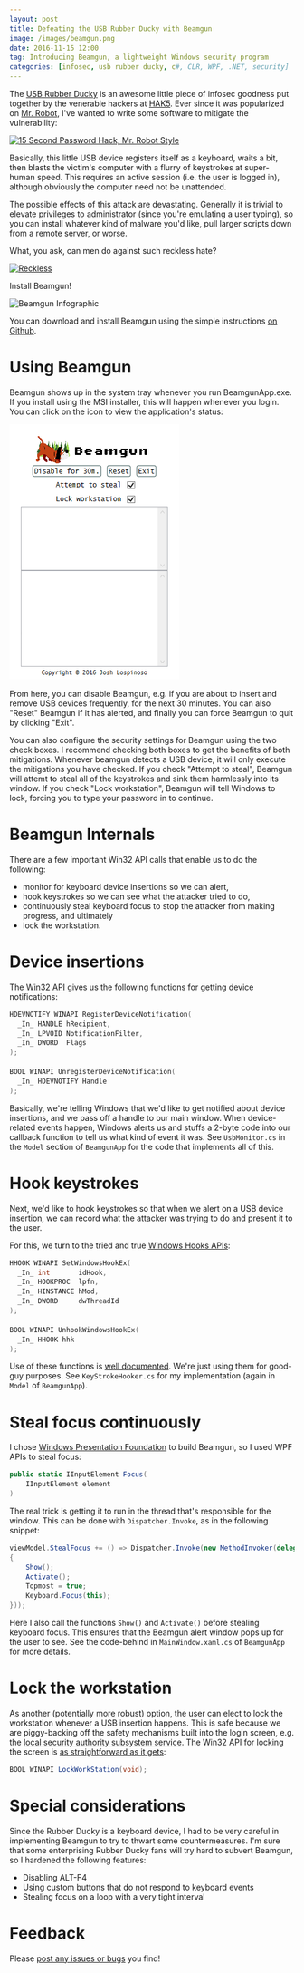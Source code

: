 ```yaml
---
layout: post
title: Defeating the USB Rubber Ducky with Beamgun
image: /images/beamgun.png
date: 2016-11-15 12:00
tag: Introducing Beamgun, a lightweight Windows security program
categories: [infosec, usb rubber ducky, c#, CLR, WPF, .NET, security]
---
```

[1]: https://github.com/JLospinoso/beamgun
[2]: https://github.com/JLospinoso/beamgun/issues
[3]: http://usbrubberducky.com/#!index.md
[4]: https://hak5.org
[5]: http://www.usanetwork.com/mrrobot
[6]: https://msdn.microsoft.com/en-us/library/windows/desktop/aa363431(v=vs.85).aspx
[7]: https://msdn.microsoft.com/en-us/library/windows/desktop/ms644990(v=vs.85).aspx
[8]: http://resources.infosecinstitute.com/keyloggers-how-they-work-and-more/
[9]: https://msdn.microsoft.com/en-us/library/mt149843(v=vs.110).aspx
[10]: https://en.wikipedia.org/wiki/Local_Security_Authority_Subsystem_Service
[11]: https://msdn.microsoft.com/en-us/library/windows/desktop/aa376875(v=vs.85).aspx

The [USB Rubber Ducky][3] is an awesome little piece of infosec goodness put together by the venerable hackers at
[HAK5][4]. Ever since it was popularized on [Mr. Robot][5], I've wanted to write some software to mitigate the
vulnerability:

[![15 Second Password Hack, Mr. Robot Style](http://img.youtube.com/vi/4kX90HzA0FM/0.jpg)](https://www.youtube.com/watch?v=4kX90HzA0FM "15 Second Password Hack, Mr. Robot Style")

Basically, this little USB device registers itself as a keyboard, waits a bit, then
blasts the victim's computer with a flurry of keystrokes at super-human speed. This requires an
active session (i.e. the user is logged in), although obviously the computer need not be unattended.

The possible effects of this attack are devastating. Generally it is trivial to elevate privileges to
administrator (since you're emulating a user typing), so you can install whatever kind of malware
you'd like, pull larger scripts down from a remote server, or worse.

What, you ask, can men do against such reckless hate?

[![Reckless](http://img.youtube.com/vi/t6qQSll7InQ/0.jpg)](https://www.youtube.com/watch?v=t6qQSll7InQ "Reckless")

Install Beamgun!

![Beamgun Infographic](https://s3.amazonaws.com/net.lospi.beamgun/Readme.png)

You can download and install Beamgun using the simple instructions [on Github][1].


Using Beamgun
===

Beamgun shows up in the system tray whenever you run BeamgunApp.exe. If you install using the MSI installer, this will happen whenever you login. You can click on the icon to view the application's status:

![Beamgun Screenshot](/images/beamgun-armed.PNG)

From here, you can disable Beamgun, e.g. if you are about to insert and remove USB devices frequently, for the next 30 minutes. You can also "Reset" Beamgun if it has alerted, and finally you can force Beamgun to quit by clicking "Exit".

You can also configure the security settings for Beamgun using the two check boxes.
I recommend checking both boxes to get the benefits of both mitigations. Whenever
beamgun detects a USB device, it will only execute the mitigations you have checked.
If you check "Attempt to steal", Beamgun will attemt to steal all of the keystrokes and sink them harmlessly into its window.
If you check "Lock workstation", Beamgun will tell Windows to lock, forcing
you to type your password in to continue.

Beamgun Internals
==

There are a few important Win32 API calls that enable us to do the following:

* monitor for keyboard device insertions so we can alert,
* hook keystrokes so we can see what the attacker tried to do,
* continuously steal keyboard focus to stop the attacker from making progress, and ultimately
* lock the workstation.

Device insertions
===

The [Win32 API][6] gives us the following functions for getting device notifications:

```c
HDEVNOTIFY WINAPI RegisterDeviceNotification(
  _In_ HANDLE hRecipient,
  _In_ LPVOID NotificationFilter,
  _In_ DWORD  Flags
);

BOOL WINAPI UnregisterDeviceNotification(
  _In_ HDEVNOTIFY Handle
);
```

Basically, we're telling Windows that we'd like to get notified about device insertions, and we pass off a handle to our main window. When device-related events happen, Windows alerts us and stuffs a 2-byte code into our callback function to tell us what kind of event it was. See `UsbMonitor.cs` in the `Model` section of `BeamgunApp` for the code that implements all of this.

Hook keystrokes
===

Next, we'd like to hook keystrokes so that when we alert on a USB device insertion, we can record what the attacker was trying to do and present it to the user.

For this, we turn to the tried and true [Windows Hooks APIs][7]:

```c
HHOOK WINAPI SetWindowsHookEx(
  _In_ int       idHook,
  _In_ HOOKPROC  lpfn,
  _In_ HINSTANCE hMod,
  _In_ DWORD     dwThreadId
);

BOOL WINAPI UnhookWindowsHookEx(
  _In_ HHOOK hhk
);
```

Use of these functions is [well documented][8]. We're just using them for good-guy purposes. See `KeyStrokeHooker.cs` for my implementation (again in `Model` of `BeamgunApp`).

Steal focus continuously
===

I chose [Windows Presentation Foundation][9] to build Beamgun, so I used WPF APIs to steal focus:

```cs
public static IInputElement Focus(
	IInputElement element
)
```

The real trick is getting it to run in the thread that's responsible for the window. This can be done with `Dispatcher.Invoke`, as in the following snippet:

```cs
viewModel.StealFocus += () => Dispatcher.Invoke(new MethodInvoker(delegate
{
    Show();
    Activate();
    Topmost = true;
    Keyboard.Focus(this);
}));
```

Here I also call the functions `Show()` and `Activate()` before stealing keyboard focus. This ensures that the Beamgun alert window pops up for the user to see.
See the code-behind in `MainWindow.xaml.cs` of `BeamgunApp` for more details.

Lock the workstation
===
As another (potentially more robust) option, the user can elect to lock the workstation whenever a USB insertion happens. This is safe because we are piggy-backing off the safety mechanisms built into the login screen, e.g. the [local security authority subsystem service][10]. The Win32 API for locking the screen is [as straightforward as it gets][11]:

```cs
BOOL WINAPI LockWorkStation(void);
```

Special considerations
===

Since the Rubber Ducky is a keyboard device, I had to be very careful in implementing Beamgun to try to thwart some countermeasures. I'm sure that some enterprising Rubber Ducky fans will try hard to subvert Beamgun, so I hardened the following features:

* Disabling ALT-F4
* Using custom buttons that do not respond to keyboard events
* Stealing focus on a loop with a very tight interval

Feedback
==
Please [post any issues or bugs][2] you find!
